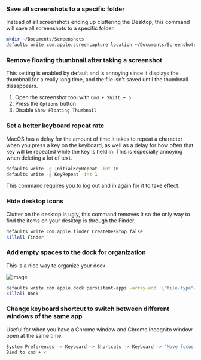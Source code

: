 ### Save all screenshots to a specific folder
Instead of all screenshots ending up cluttering the Desktop, this command will save all screenshots to a specific folder.

```bash
mkdir ~/Documents/Screenshots
defaults write com.apple.screencapture location ~/Documents/Screenshots
```

### Remove floating thumbnail after taking a screenshot
This setting is enabled by default and is annoying since it displays the thumbnail for a really long time, and the file isn't saved until the thumbnail dissappears.

1. Open the screenshot tool with `Cmd + Shift + 5`
2. Press the `Options` button
3. Disable `Show Floating Thumbnail`

### Set a better keyboard repeat rate
MacOS has a delay for the amount of time it takes to repeat a character when you press a key on the keyboard, as well as a delay for how often that key will be repeated while the key is held in. This is especially annoying when deleting a lot of text.

```bash
defaults write -g InitialKeyRepeat -int 10
defaults write -g KeyRepeat -int 1
```
This command requires you to log out and in again for it to take effect.

### Hide desktop icons
Clutter on the desktop is ugly, this command removes it so the only way to find the items on your desktop is through the Finder.
```bash
defaults write com.apple.finder CreateDesktop false
killall Finder
```

### Add empty spaces to the dock for organization
This is a nice way to organize your dock.

![image](https://i.imgur.com/K0dROXW.png)

```bash
defaults write com.apple.dock persistent-apps -array-add '{"tile-type"="spacer-tile";}'
killall Dock
```

### Change keyboard shortcut to switch between different windows of the same app
Useful for when you have a Chrome window and Chrome Incognito window open at the same time.

```bash
System Preferences -> Keyboard -> Shortcuts -> Keyboard -> "Move focus to the next window"
Bind to cmd + <
```
